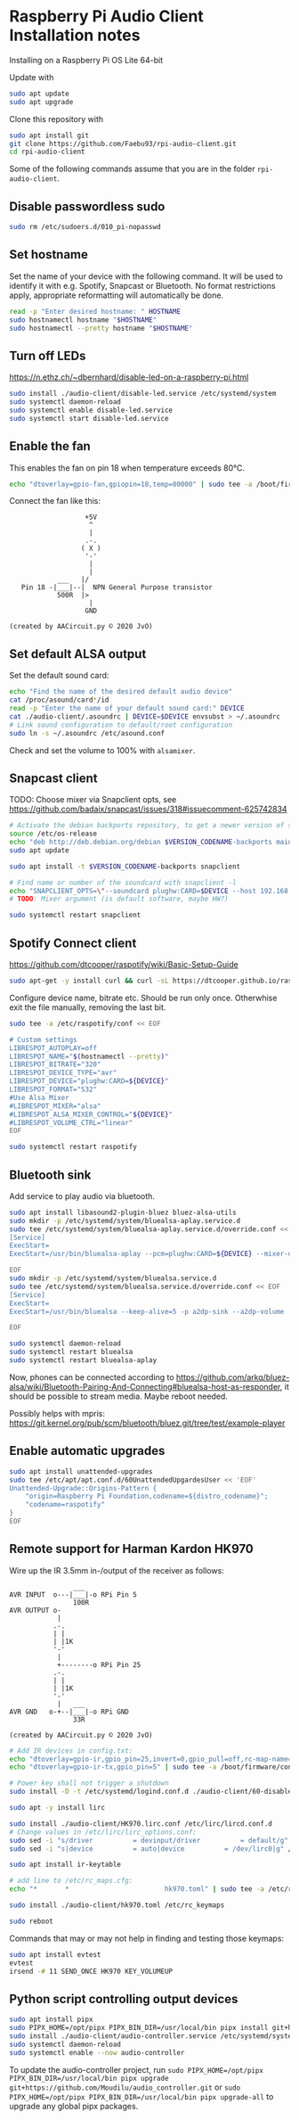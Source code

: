 # Raspberry Pi Audio Client Installation notes

Installing on a Raspberry Pi OS Lite 64-bit

Update with

```bash
sudo apt update
sudo apt upgrade
```

Clone this repository with

```bash
sudo apt install git
git clone https://github.com/Faebu93/rpi-audio-client.git
cd rpi-audio-client
```

Some of the following commands assume that you are in the folder `rpi-audio-client`.

## Disable passwordless sudo

```bash
sudo rm /etc/sudoers.d/010_pi-nopasswd
```

## Set hostname

Set the name of your device with the following command. It will be used to identify it with e.g. Spotify, Snapcast or Bluetooth. No format restrictions apply, appropriate reformatting will automatically be done.

```bash
read -p "Enter desired hostname: " HOSTNAME
sudo hostnamectl hostname "$HOSTNAME"
sudo hostnamectl --pretty hostname "$HOSTNAME"
```

## Turn off LEDs

https://n.ethz.ch/~dbernhard/disable-led-on-a-raspberry-pi.html

```bash
sudo install ./audio-client/disable-led.service /etc/systemd/system
sudo systemctl daemon-reload
sudo systemctl enable disable-led.service
sudo systemctl start disable-led.service
```

## Enable the fan

This enables the fan on pin 18 when temperature exceeds 80°C.

```bash
echo "dtoverlay=gpio-fan,gpiopin=18,temp=80000" | sudo tee -a /boot/firmware/config.txt
```

Connect the fan like this:

```
                   +5V                                                  
                    ^                                                   
                    |                                                   
                   .-.                                                  
                  ( X )                                                 
                   '-'                                                  
                    |                                                   
                    |                                                   
            ___   |/                                                    
   Pin 18 -|___|--|  NPN General Purpose transistor                     
            500R  |>                                                    
                    |                                                   
                   GND
                                   
(created by AACircuit.py © 2020 JvO) 
```

## Set default ALSA output

Set the default sound card:

```bash
echo "Find the name of the desired default audio device"
cat /proc/asound/card*/id
read -p "Enter the name of your default sound card:" DEVICE
cat ./audio-client/.asoundrc | DEVICE=$DEVICE envsubst > ~/.asoundrc
# Link sound configuration to default/root configuration
sudo ln -s ~/.asoundrc /etc/asound.conf
```

Check and set the volume to 100% with `alsamixer`.

## Snapcast client

TODO: Choose mixer via Snapclient opts, see https://github.com/badaix/snapcast/issues/318#issuecomment-625742834

```bash
# Activate the debian backports repository, to get a newer version of snapcast
source /etc/os-release
echo "deb http://deb.debian.org/debian $VERSION_CODENAME-backports main" | sudo tee /etc/apt/sources.list.d/backports.list
sudo apt update

sudo apt install -t $VERSION_CODENAME-backports snapclient

# Find name or number of the soundcard with snapclient -l
echo "SNAPCLIENT_OPTS=\"--soundcard plughw:CARD=$DEVICE --host 192.168.0.20\"" | sudo tee /etc/default/snapclient
# TODO: Mixer argument (is default software, maybe HW?)

sudo systemctl restart snapclient
```

## Spotify Connect client

https://github.com/dtcooper/raspotify/wiki/Basic-Setup-Guide

```bash
sudo apt-get -y install curl && curl -sL https://dtcooper.github.io/raspotify/install.sh | sh
```

Configure device name, bitrate etc. Should be run only once. Otherwhise exit the file manually, removing the last bit.

```bash
sudo tee -a /etc/raspotify/conf << EOF

# Custom settings
LIBRESPOT_AUTOPLAY=off
LIBRESPOT_NAME="$(hostnamectl --pretty)"
LIBRESPOT_BITRATE="320"
LIBRESPOT_DEVICE_TYPE="avr"
LIBRESPOT_DEVICE="plughw:CARD=${DEVICE}"
LIBRESPOT_FORMAT="S32"
#Use Alsa Mixer
#LIBRESPOT_MIXER="alsa"
#LIBRESPOT_ALSA_MIXER_CONTROL="${DEVICE}"
#LIBRESPOT_VOLUME_CTRL="linear"
EOF

sudo systemctl restart raspotify
```

## Bluetooth sink

Add service to play audio via bluetooth.

```bash
sudo apt install libasound2-plugin-bluez bluez-alsa-utils
sudo mkdir -p /etc/systemd/system/bluealsa-aplay.service.d
sudo tee /etc/systemd/system/bluealsa-aplay.service.d/override.conf << EOF
[Service]
ExecStart=
ExecStart=/usr/bin/bluealsa-aplay --pcm=plughw:CARD=${DEVICE} --mixer-device=hw:CARD=${DEVICE} --mixer-name=${DEVICE}

EOF
sudo mkdir -p /etc/systemd/system/bluealsa.service.d
sudo tee /etc/systemd/system/bluealsa.service.d/override.conf << EOF
[Service]
ExecStart=
ExecStart=/usr/bin/bluealsa --keep-alive=5 -p a2dp-sink --a2dp-volume

EOF

sudo systemctl daemon-reload
sudo systemctl restart bluealsa
sudo systemctl restart bluealsa-aplay
```

Now, phones can be connected according to https://github.com/arkq/bluez-alsa/wiki/Bluetooth-Pairing-And-Connecting#bluealsa-host-as-responder, it should be possible to stream media. Maybe reboot needed.

  
Possibly helps with mpris: <https://git.kernel.org/pub/scm/bluetooth/bluez.git/tree/test/example-player>

## Enable automatic upgrades

```bash
sudo apt install unattended-upgrades
sudo tee /etc/apt/apt.conf.d/60UnattendedUpgardesUser << 'EOF'
Unattended-Upgrade::Origins-Pattern {
    "origin=Raspberry Pi Foundation,codename=${distro_codename}";
    "codename=raspotify"
}
EOF
```

## Remote support for Harman Kardon HK970

Wire up the IR 3.5mm in-/output of the receiver as follows:

```
                ___                                                     
AVR INPUT  o---|___|-o RPi Pin 5                                         
                100R                                                    
AVR OUTPUT o-                                                           
            |                                                           
           .-.                                                          
           | |                                                          
           | |1K                                                        
           '-'                                                          
            |                                                           
            +--------o RPi Pin 25                                        
           .-.                                                          
           | |                                                          
           | |1K                                                        
           '-'                                                          
            |   ___                                                     
AVR GND   o-+--|___|-o RPi GND                                           
                33R                                      

(created by AACircuit.py © 2020 JvO)               
```

```bash
# Add IR devices in config.txt:
echo "dtoverlay=gpio-ir,gpio_pin=25,invert=0,gpio_pull=off,rc-map-name=hk970" | sudo tee -a /boot/firmware/config.txt
echo "dtoverlay=gpio-ir-tx,gpio_pin=5" | sudo tee -a /boot/firmware/config.txt

# Power key shall not trigger a shutdown
sudo install -D -t /etc/systemd/logind.conf.d ./audio-client/60-disable-powerkey.conf 

sudo apt -y install lirc

sudo install ./audio-client/HK970.lirc.conf /etc/lirc/lircd.conf.d
# Change values in /etc/lirc/lirc_options.conf:
sudo sed -i "s/driver          = devinput/driver          = default/g" /etc/lirc/lirc_options.conf
sudo sed -i "s|device          = auto|device          = /dev/lirc0|g" /etc/lirc/lirc_options.conf

sudo apt install ir-keytable

# add line to /etc/rc_maps.cfg:
echo "*       *                        hk970.toml" | sudo tee -a /etc/rc_maps.cfg

sudo install ./audio-client/hk970.toml /etc/rc_keymaps

sudo reboot
```

Commands that may or may not help in finding and testing those keymaps:

```bash
sudo apt install evtest
evtest
irsend -# 11 SEND_ONCE HK970 KEY_VOLUMEUP
```

## Python script controlling output devices

```bash
sudo apt install pipx
sudo PIPX_HOME=/opt/pipx PIPX_BIN_DIR=/usr/local/bin pipx install git+https://github.com/Moudilu/audio_controller.git
sudo install ./audio-client/audio-controller.service /etc/systemd/system
sudo systemctl daemon-reload
sudo systemctl enable --now audio-controller
```

To update the audio-controller project, run `sudo PIPX_HOME=/opt/pipx PIPX_BIN_DIR=/usr/local/bin pipx upgrade git+https://github.com/Moudilu/audio_controller.git` or `sudo PIPX_HOME=/opt/pipx PIPX_BIN_DIR=/usr/local/bin pipx upgrade-all` to upgrade any global pipx packages.